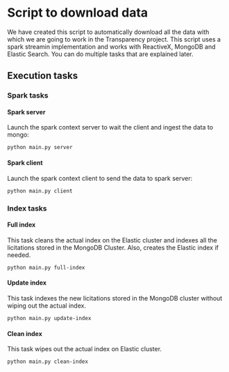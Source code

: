 # Script to download data
We have created this script to automatically download all the data with which we are going to work in the Transparency project. This script uses a spark streamin implementation and works with ReactiveX, MongoDB and Elastic Search. You can do multiple tasks that are explained later.

## Execution  tasks

### Spark tasks
#### Spark server
Launch the spark context server to wait the client and ingest the data to mongo:
```
python main.py server
```

#### Spark client
Launch the spark context client to send the data to spark server:
```
python main.py client
```

### Index tasks
#### Full index
This task cleans the actual index on the Elastic cluster and indexes all the licitations stored in the MongoDB Cluster. Also, creates the Elastic index if needed.
```
python main.py full-index
```

#### Update index
This task indexes the new licitations stored in the MongoDB cluster without wiping out the actual index.
```
python main.py update-index
```

#### Clean index
This task wipes out the actual index on Elastic cluster.
```
python main.py clean-index
```
